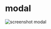 # modal

![screenshot modal](https://user-images.githubusercontent.com/74527431/101322923-d4670e80-388d-11eb-81d4-6769539473fb.jpg)
